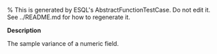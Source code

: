 % This is generated by ESQL's AbstractFunctionTestCase. Do not edit it. See ../README.md for how to regenerate it.

**Description**

The sample variance of a numeric field.


